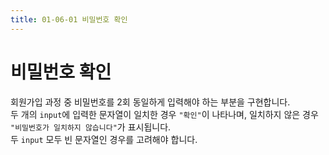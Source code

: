 ```yaml
---
title: 01-06-01 비밀번호 확인
---
```


# 비밀번호 확인

회원가입 과정 중 비밀번호를 2회 동일하게 입력해야 하는 부분을 구현합니다.  
두 개의 `input`에 입력한 문자열이 일치한 경우 `"확인"`이 나타나며, 일치하지 않은 경우 `"비밀번호가 일치하지 않습니다"`가 표시됩니다.  
두 `input` 모두 빈 문자열인 경우를 고려해야 합니다.  